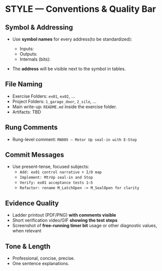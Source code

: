 # STYLE — Conventions & Quality Bar

## Symbol & Addressing
- Use **symbol names** for every address(to be standardized): 
  - Inputs: 
  - Outputs: 
  - Internals (bits): 
  
- The **address** will be visible next to the symbol in tables.

## File Naming
- Exercise Folders: `ex01`, `ex02`, …
- Project Folders: `1_garage_door`, `2_silo`, …
- Main write-up: `README.md` inside the exercise folder.
- Artifacts: TBD

## Rung Comments
- Rung-level comment: `RN005 — Motor Up seal-in with E-Stop`

## Commit Messages
- Use present-tense, focused subjects:
  - `Add: ex01 control narrative + I/O map`
  - `Implement: MtrUp seal-in and Stop`
  - `Verify: ex01 acceptance tests 1–5`
  - `Refactor: rename M_LatchOpen -> M_SealOpen for clarity`

## Evidence Quality
  - Ladder printout (PDF/PNG) **with comments visible**
  - Short verification video/GIF **showing the test steps**
  - Screenshot of **free-running timer bit** usage or other diagnostic values, when relevant

## Tone & Length
- Professional, concise, precise.
- One sentence explanations.
